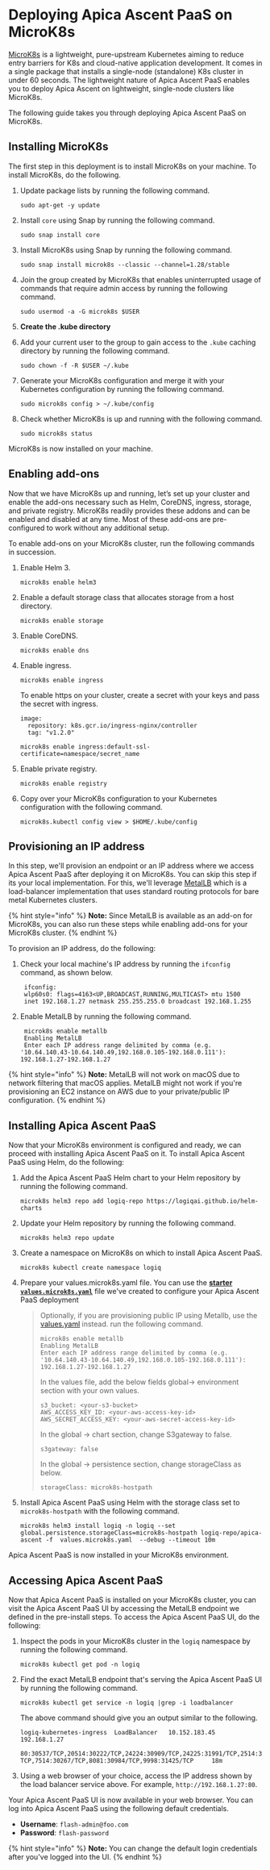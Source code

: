 # Deploying Apica Ascent PaaS on MicroK8s

[MicroK8s](https://microk8s.io) is a lightweight, pure-upstream Kubernetes aiming to reduce entry barriers for K8s and cloud-native application development. It comes in a single package that installs a single-node (standalone) K8s cluster in under 60 seconds. The lightweight nature of Apica Ascent PaaS enables you to deploy Apica Ascent on lightweight, single-node clusters like MicroK8s.

The following guide takes you through deploying Apica Ascent PaaS on MicroK8s.

## Installing MicroK8s

The first step in this deployment is to install MicroK8s on your machine. To install MicroK8s, do the following.

1.  Update package lists by running the following command.

    ```
    sudo apt-get -y update
    ```
2.  Install `core` using Snap by running the following command.

    ```
    sudo snap install core
    ```
3.  Install MicroK8s using Snap by running the following command.

    ```
    sudo snap install microk8s --classic --channel=1.28/stable
    ```
4.  Join the group created by MicroK8s that enables uninterrupted usage of commands that require admin access by running the following command.

    ```
    sudo usermod -a -G microk8s $USER
    ```
5. **Create the .kube directory**
6.  Add your current user to the group to gain access to the `.kube` caching directory by running the following command.

    ```
    sudo chown -f -R $USER ~/.kube
    ```
7.  Generate your MicroK8s configuration and merge it with your Kubernetes configuration by running the following command.

    ```
    sudo microk8s config > ~/.kube/config
    ```
8.  Check whether MicroK8s is up and running with the following command.

    ```
    sudo microk8s status
    ```

MicroK8s is now installed on your machine.

## Enabling add-ons

Now that we have MicroK8s up and running, let’s set up your cluster and enable the add-ons necessary such as Helm, CoreDNS, ingress, storage, and private registry. MicroK8s readily provides these addons and can be enabled and disabled at any time. Most of these add-ons are pre-configured to work without any additional setup.

To enable add-ons on your MicroK8s cluster, run the following commands in succession.

1.  Enable Helm 3.

    ```
    microk8s enable helm3
    ```
2.  Enable a default storage class that allocates storage from a host directory.

    ```
    microk8s enable storage
    ```
3.  Enable CoreDNS.

    ```
    microk8s enable dns
    ```
4.  Enable ingress.

    ```
    microk8s enable ingress
    ```

    To enable https on your cluster, create a secret with your keys and pass the secret with ingress.

    ```
    image:
      repository: k8s.gcr.io/ingress-nginx/controller
      tag: "v1.2.0"
    ```

    ```
    microk8s enable ingress:default-ssl-certificate=namespace/secret_name
    ```
5.  Enable private registry.

    ```
    microk8s enable registry
    ```
6.  Copy over your MicroK8s configuration to your Kubernetes configuration with the following command.

    ```
    microk8s.kubectl config view > $HOME/.kube/config
    ```

## Provisioning an IP address

In this step, we'll provision an endpoint or an IP address where we access Apica Ascent PaaS after deploying it on MicroK8s. You can skip this step if its your local implementation. For this, we'll leverage [MetalLB](https://metallb.universe.tf) which is a load-balancer implementation that uses standard routing protocols for bare metal Kubernetes clusters.

{% hint style="info" %}
**Note:** Since MetalLB is available as an add-on for MicroK8s, you can also run these steps while enabling add-ons for your MicroK8s cluster.
{% endhint %}

To provision an IP address, do the following:

1.  Check your local machine's IP address by running the `ifconfig` command, as shown below.

    ```
     ifconfig:
     wlp60s0: flags=4163<UP,BROADCAST,RUNNING,MULTICAST> mtu 1500
     inet 192.168.1.27 netmask 255.255.255.0 broadcast 192.168.1.255
    ```
2.  Enable MetalLB by running the following command.

    ```
     microk8s enable metallb
     Enabling MetalLB
     Enter each IP address range delimited by comma (e.g.     '10.64.140.43-10.64.140.49,192.168.0.105-192.168.0.111'): 192.168.1.27-192.168.1.27
    ```

{% hint style="info" %}
**Note:** MetalLB will not work on macOS due to network filtering that macOS applies. MetalLB might not work if you're provisioning an EC2 instance on AWS due to your private/public IP configuration.
{% endhint %}

## Installing Apica Ascent PaaS

Now that your MicroK8s environment is configured and ready, we can proceed with installing Apica Ascent PaaS on it. To install Apica Ascent PaaS using Helm, do the following:

1.  Add the Apica Ascent PaaS Helm chart to your Helm repository by running the following command.

    ```
    microk8s helm3 repo add logiq-repo https://logiqai.github.io/helm-charts
    ```
2.  Update your Helm repository by running the following command.

    ```
    microk8s helm3 repo update
    ```
3.  Create a namespace on MicroK8s on which to install Apica Ascent PaaS.

    ```
    microk8s kubectl create namespace logiq
    ```
4.  Prepare your values.microk8s.yaml file. You can use the [**starter `values.microk8s.yaml`**](https://github.com/logiqai/logiq-installation/blob/main/values/values.microk8s.yaml) file we've created to configure your Apica Ascent PaaS deployment

    > Optionally, if you are provisioning public IP using Metallb, use the [values.yaml](https://github.com/logiqai/logiq-installation/blob/main/values/values.yaml) instead. run the following command.
    >
    > ```
    > microk8s enable metallb
    > Enabling MetalLB
    > Enter each IP address range delimited by comma (e.g.  '10.64.140.43-10.64.140.49,192.168.0.105-192.168.0.111'): 192.168.1.27-192.168.1.27
    > ```
    >
    > In the values file, add the below fields global-> environment section with your own values.
    >
    > ```
    > s3_bucket: <your-s3-bucket>
    > AWS_ACCESS_KEY_ID: <your-aws-access-key-id>
    > AWS_SECRET_ACCESS_KEY: <your-aws-secret-access-key-id>
    > ```
    >
    > In the global -> chart section, change S3gateway to false.
    >
    > ```
    > s3gateway: false
    > ```
    >
    > In the global -> persistence section, change storageClass as below.
    >
    > ```
    > storageClass: microk8s-hostpath
    > ```
5.  Install Apica Ascent PaaS using Helm with the storage class set to `microk8s-hostpath` with the following command.

    ```
    microk8s helm3 install logiq -n logiq --set global.persistence.storageClass=microk8s-hostpath logiq-repo/apica-ascent -f  values.microk8s.yaml  --debug --timeout 10m
    ```

Apica Ascent PaaS is now installed in your MicroK8s environment.

## Accessing Apica Ascent PaaS

Now that Apica Ascent PaaS is installed on your MicroK8s cluster, you can visit the Apica Ascent PaaS UI by accessing the MetalLB endpoint we defined in the pre-install steps. To access the Apica Ascent PaaS UI, do the following:

1.  Inspect the pods in your MicroK8s cluster in the `logiq` namespace by running the following command.

    ```
    microk8s kubectl get pod -n logiq
    ```
2.  Find the exact MetalLB endpoint that's serving the Apica Ascent PaaS UI by running the following command.

    ```
    microk8s kubectl get service -n logiq |grep -i loadbalancer
    ```

    The above command should give you an output similar to the following.

    ```
    logiq-kubernetes-ingress  LoadBalancer   10.152.183.45  192.168.1.27

    80:30537/TCP,20514:30222/TCP,24224:30909/TCP,24225:31991/TCP,2514:30800/TCP,3000:32680/TCP,514:32450/    TCP,7514:30267/TCP,8081:30984/TCP,9998:31425/TCP     18m
    ```
3. Using a web browser of your choice, access the IP address shown by the load balancer service above. For example, `http://192.168.1.27:80`.

Your Apica Ascent PaaS UI is now available in your web browser. You can log into Apica Ascent PaaS using the following default credentials.

* **Username**: `flash-admin@foo.com`
* **Password**: `flash-password`

{% hint style="info" %}
**Note:** You can change the default login credentials after you've logged into the UI.
{% endhint %}
